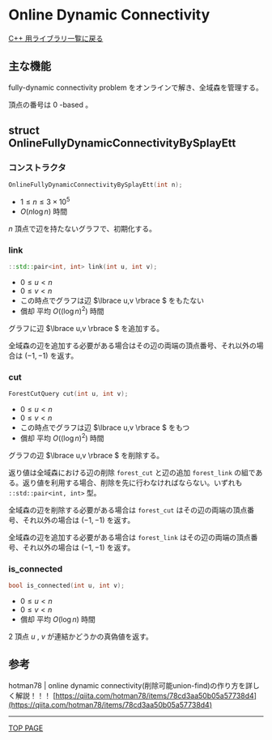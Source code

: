 # Online Dynamic Connectivity

[C++ 用ライブラリ一覧に戻る](../index.md)

## 主な機能

fully-dynamic connectivity problem をオンラインで解き、全域森を管理する。

頂点の番号は $0$ -based 。

## struct OnlineFullyDynamicConnectivityBySplayEtt

### コンストラクタ

```c++
OnlineFullyDynamicConnectivityBySplayEtt(int n);
```

- $1 \leq n \leq 3 \times 10^5$
- $O(n \log n)$ 時間

$n$ 頂点で辺を持たないグラフで、初期化する。

### link

```c++
::std::pair<int, int> link(int u, int v);
```

- $0 \leq u \lt n$
- $0 \leq v \lt n$
- この時点でグラフは辺 $\lbrace u,v \rbrace $ をもたない
- 償却 平均 $O( ( \log n ) ^2 )$ 時間

グラフに辺 $\lbrace u,v \rbrace $ を追加する。

全域森の辺を追加する必要がある場合はその辺の両端の頂点番号、それ以外の場合は $(-1,-1)$ を返す。

### cut

```c++
ForestCutQuery cut(int u, int v);
```

- $0 \leq u \lt n$
- $0 \leq v \lt n$
- この時点でグラフは辺 $\lbrace u,v \rbrace $ をもつ
- 償却 平均 $O( ( \log n ) ^2 )$ 時間

グラフの辺 $\lbrace u,v \rbrace $ を削除する。

返り値は全域森における辺の削除 `forest_cut` と辺の追加 `forest_link` の組である。返り値を利用する場合、削除を先に行わなければならない。いずれも `::std::pair<int, int>` 型。

全域森の辺を削除する必要がある場合は `forest_cut` はその辺の両端の頂点番号、それ以外の場合は $(-1,-1)$ を返す。

全域森の辺を追加する必要がある場合は `forest_link` はその辺の両端の頂点番号、それ以外の場合は $(-1,-1)$ を返す。

### is_connected

```c++
bool is_connected(int u, int v);
```

- $0 \leq u \lt n$
- $0 \leq v \lt n$
- 償却 平均 $O( \log n )$ 時間

$2$ 頂点 $u$ , $v$ が連結かどうかの真偽値を返す。

## 参考

hotman78 \| online dynamic connectivity(削除可能union-find)の作り方を詳しく解説！！！ [https://qiita.com/hotman78/items/78cd3aa50b05a57738d4](https://qiita.com/hotman78/items/78cd3aa50b05a57738d4)

---

[TOP PAGE](https://nachiavivias.github.io/cp-library/)


<script type="text/x-mathjax-config">MathJax.Hub.Config({tex2jax:{inlineMath:[['\$','\$']],processEscapes:true},CommonHTML: {matchFontHeight:false}});</script>
<script type="text/javascript" async src="https://cdnjs.cloudflare.com/ajax/libs/mathjax/2.7.1/MathJax.js?config=TeX-MML-AM_CHTML"></script>
